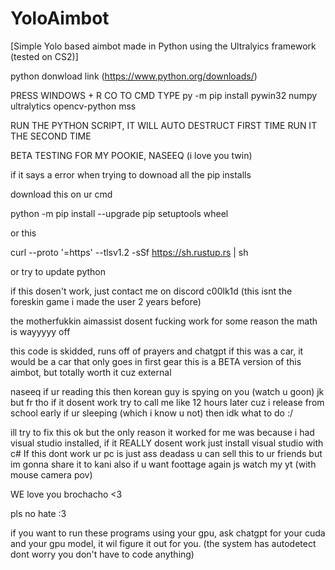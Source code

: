 # YoloAimbot
[Simple Yolo based aimbot made in Python using the Ultralyics framework (tested on CS2)]


python donwload link
(https://www.python.org/downloads/)

PRESS WINDOWS + R
CO TO CMD
TYPE 
py -m pip install pywin32 numpy ultralytics opencv-python mss

RUN THE PYTHON SCRIPT, IT WILL AUTO DESTRUCT FIRST TIME
RUN IT THE SECOND TIME

BETA TESTING FOR MY POOKIE, NASEEQ (i love you twin)


if it says a error when trying to downoad all the pip installs 

download this on ur cmd 

python -m pip install --upgrade pip setuptools wheel

or this

curl --proto '=https' --tlsv1.2 -sSf https://sh.rustup.rs | sh

or try to update python 

if this dosen't work, just contact me on discord c00lk1d (this isnt the foreskin game i made the user 2 years before)



the motherfukkin aimassist dosent fucking work for some reason the math is wayyyyy off

this code is skidded, runs off of prayers and chatgpt 
if this was a car, it would be a car that only goes in first gear
this is a BETA version of this aimbot, but totally worth it cuz external




naseeq if ur reading this then korean guy is spying on you (watch u goon)
jk
but fr tho if it dosent work try to call me like 12 hours later cuz i release from school early
if ur sleeping (which i know u not) then idk what to do :/

ill try to fix this ok but the only reason it worked for me was because i had visual studio installed, if it REALLY dosent work just install visual studio with c# 
If this dont work ur pc is just ass 
deadass u can sell this to ur friends but im gonna share it to kani also
if u want foottage again js watch my yt (with mouse camera pov)

WE love you brochacho <3

pls no hate :3 



if you want to run these programs using your gpu, ask chatgpt for your cuda and your gpu model, it wil figure it out for you. (the system has autodetect dont worry you don't have to code anything)




